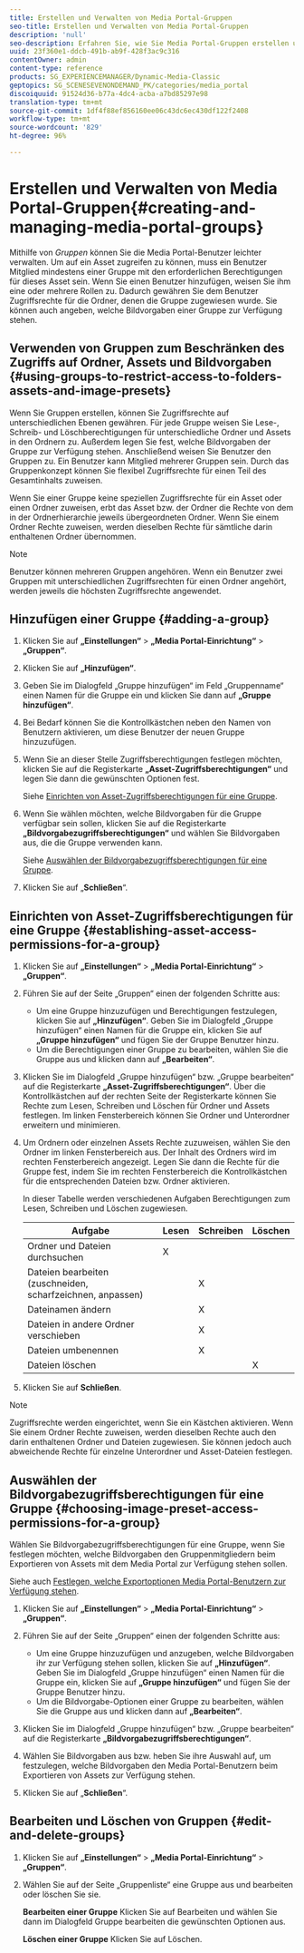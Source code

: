 ```yaml
---
title: Erstellen und Verwalten von Media Portal-Gruppen
seo-title: Erstellen und Verwalten von Media Portal-Gruppen
description: 'null'
seo-description: Erfahren Sie, wie Sie Media Portal-Gruppen erstellen und verwalten.
uuid: 23f360e1-ddcb-491b-ab9f-428f3ac9c316
contentOwner: admin
content-type: reference
products: SG_EXPERIENCEMANAGER/Dynamic-Media-Classic
geptopics: SG_SCENESEVENONDEMAND_PK/categories/media_portal
discoiquuid: 91524d36-b77a-4dc4-acba-a7bd85297e98
translation-type: tm+mt
source-git-commit: 1df4f88ef856160ee06c43dc6ec430df122f2408
workflow-type: tm+mt
source-wordcount: '829'
ht-degree: 96%

---
```



# Erstellen und Verwalten von Media Portal-Gruppen{#creating-and-managing-media-portal-groups}

Mithilfe von *Gruppen* können Sie die Media Portal-Benutzer leichter verwalten. Um auf ein Asset zugreifen zu können, muss ein Benutzer Mitglied mindestens einer Gruppe mit den erforderlichen Berechtigungen für dieses Asset sein. Wenn Sie einen Benutzer hinzufügen, weisen Sie ihm eine oder mehrere Rollen zu. Dadurch gewähren Sie dem Benutzer Zugriffsrechte für die Ordner, denen die Gruppe zugewiesen wurde. Sie können auch angeben, welche Bildvorgaben einer Gruppe zur Verfügung stehen.

## Verwenden von Gruppen zum Beschränken des Zugriffs auf Ordner, Assets und Bildvorgaben {#using-groups-to-restrict-access-to-folders-assets-and-image-presets}

Wenn Sie Gruppen erstellen, können Sie Zugriffsrechte auf unterschiedlichen Ebenen gewähren. Für jede Gruppe weisen Sie Lese-, Schreib- und Löschberechtigungen für unterschiedliche Ordner und Assets in den Ordnern zu. Außerdem legen Sie fest, welche Bildvorgaben der Gruppe zur Verfügung stehen. Anschließend weisen Sie Benutzer den Gruppen zu. Ein Benutzer kann Mitglied mehrerer Gruppen sein. Durch das Gruppenkonzept können Sie flexibel Zugriffsrechte für einen Teil des Gesamtinhalts zuweisen.

Wenn Sie einer Gruppe keine speziellen Zugriffsrechte für ein Asset oder einen Ordner zuweisen, erbt das Asset bzw. der Ordner die Rechte von dem in der Ordnerhierarchie jeweils übergeordneten Ordner. Wenn Sie einem Ordner Rechte zuweisen, werden dieselben Rechte für sämtliche darin enthaltenen Ordner übernommen.

>[!NOTE]
>
>Benutzer können mehreren Gruppen angehören. Wenn ein Benutzer zwei Gruppen mit unterschiedlichen Zugriffsrechten für einen Ordner angehört, werden jeweils die höchsten Zugriffsrechte angewendet.

## Hinzufügen einer Gruppe {#adding-a-group}

1. Klicken Sie auf **„Einstellungen“** > **„Media Portal-Einrichtung“** > **„Gruppen“**.
1. Klicken Sie auf **„Hinzufügen“**.
1. Geben Sie im Dialogfeld „Gruppe hinzufügen“ im Feld „Gruppenname“ einen Namen für die Gruppe ein und klicken Sie dann auf **„Gruppe hinzufügen“**.
1. Bei Bedarf können Sie die Kontrollkästchen neben den Namen von Benutzern aktivieren, um diese Benutzer der neuen Gruppe hinzuzufügen.
1. Wenn Sie an dieser Stelle Zugriffsberechtigungen festlegen möchten, klicken Sie auf die Registerkarte **„Asset-Zugriffsberechtigungen“** und legen Sie dann die gewünschten Optionen fest.

   Siehe [Einrichten von Asset-Zugriffsberechtigungen für eine Gruppe](creating-media-portal-groups.md#establishing_asset_access_permissions_for_a_group).

1. Wenn Sie wählen möchten, welche Bildvorgaben für die Gruppe verfügbar sein sollen, klicken Sie auf die Registerkarte **„Bildvorgabezugriffsberechtigungen“** und wählen Sie Bildvorgaben aus, die die Gruppe verwenden kann.

   Siehe [Auswählen der Bildvorgabezugriffsberechtigungen für eine Gruppe](creating-media-portal-groups.md#choosing_image_preset_access_permissions_for_a_group).

1. Klicken Sie auf „**Schließen**“.

## Einrichten von Asset-Zugriffsberechtigungen für eine Gruppe {#establishing-asset-access-permissions-for-a-group}

1. Klicken Sie auf **„Einstellungen“** > **„Media Portal-Einrichtung“** > **„Gruppen“**.
1. Führen Sie auf der Seite „Gruppen“ einen der folgenden Schritte aus:

   * Um eine Gruppe hinzuzufügen und Berechtigungen festzulegen, klicken Sie auf **„Hinzufügen“**. Geben Sie im Dialogfeld „Gruppe hinzufügen“ einen Namen für die Gruppe ein, klicken Sie auf **„Gruppe hinzufügen“** und fügen Sie der Gruppe Benutzer hinzu.
   * Um die Berechtigungen einer Gruppe zu bearbeiten, wählen Sie die Gruppe aus und klicken dann auf **„Bearbeiten“**.

1. Klicken Sie im Dialogfeld „Gruppe hinzufügen“ bzw. „Gruppe bearbeiten“ auf die Registerkarte **„Asset-Zugriffsberechtigungen“**. Über die Kontrollkästchen auf der rechten Seite der Registerkarte können Sie Rechte zum Lesen, Schreiben und Löschen für Ordner und Assets festlegen. Im linken Fensterbereich können Sie Ordner und Unterordner erweitern und minimieren.
1. Um Ordnern oder einzelnen Assets Rechte zuzuweisen, wählen Sie den Ordner im linken Fensterbereich aus. Der Inhalt des Ordners wird im rechten Fensterbereich angezeigt. Legen Sie dann die Rechte für die Gruppe fest, indem Sie im rechten Fensterbereich die Kontrollkästchen für die entsprechenden Dateien bzw. Ordner aktivieren.

   In dieser Tabelle werden verschiedenen Aufgaben Berechtigungen zum Lesen, Schreiben und Löschen zugewiesen.

   | Aufgabe | Lesen | Schreiben | Löschen |
   |--- |--- |--- |--- |
   | Ordner und Dateien durchsuchen | X |  |  |
   | Dateien bearbeiten (zuschneiden, scharfzeichnen, anpassen) |  | X |  |
   | Dateinamen ändern |  | X |  |
   | Dateien in andere Ordner verschieben |  | X |  |
   | Dateien umbenennen |  | X |  |
   | Dateien löschen |  |  | X |

1. Klicken Sie auf **Schließen**.

>[!NOTE]
>
>Zugriffsrechte werden eingerichtet, wenn Sie ein Kästchen aktivieren. Wenn Sie einem Ordner Rechte zuweisen, werden dieselben Rechte auch den darin enthaltenen Ordner und Dateien zugewiesen. Sie können jedoch auch abweichende Rechte für einzelne Unterordner und Asset-Dateien festlegen.

## Auswählen der Bildvorgabezugriffsberechtigungen für eine Gruppe {#choosing-image-preset-access-permissions-for-a-group}

Wählen Sie Bildvorgabezugriffsberechtigungen für eine Gruppe, wenn Sie festlegen möchten, welche Bildvorgaben den Gruppenmitgliedern beim Exportieren von Assets mit dem Media Portal zur Verfügung stehen sollen.

Siehe auch [Festlegen, welche Exportoptionen Media Portal-Benutzern zur Verfügung stehen](specifying-export-options-available-media.md#specifying_export_options_available_to_media_portal_users).

1. Klicken Sie auf **„Einstellungen“** > **„Media Portal-Einrichtung“** > **„Gruppen“**.
1. Führen Sie auf der Seite „Gruppen“ einen der folgenden Schritte aus:

   * Um eine Gruppe hinzuzufügen und anzugeben, welche Bildvorgaben ihr zur Verfügung stehen sollen, klicken Sie auf **„Hinzufügen“**. Geben Sie im Dialogfeld „Gruppe hinzufügen“ einen Namen für die Gruppe ein, klicken Sie auf **„Gruppe hinzufügen“** und fügen Sie der Gruppe Benutzer hinzu.
   * Um die Bildvorgabe-Optionen einer Gruppe zu bearbeiten, wählen Sie die Gruppe aus und klicken dann auf **„Bearbeiten“**.

1. Klicken Sie im Dialogfeld „Gruppe hinzufügen“ bzw. „Gruppe bearbeiten“ auf die Registerkarte **„Bildvorgabezugriffsberechtigungen“**.
1. Wählen Sie Bildvorgaben aus bzw. heben Sie ihre Auswahl auf, um festzulegen, welche Bildvorgaben den Media Portal-Benutzern beim Exportieren von Assets zur Verfügung stehen.
1. Klicken Sie auf „**Schließen**“.

## Bearbeiten und Löschen von Gruppen {#edit-and-delete-groups}

1. Klicken Sie auf **„Einstellungen“** > **„Media Portal-Einrichtung“** > **„Gruppen“**.
1. Wählen Sie auf der Seite „Gruppenliste“ eine Gruppe aus und bearbeiten oder löschen Sie sie.

   **Bearbeiten einer Gruppe** Klicken Sie auf Bearbeiten und wählen Sie dann im Dialogfeld Gruppe bearbeiten die gewünschten Optionen aus.

   **Löschen einer Gruppe** Klicken Sie auf Löschen.

